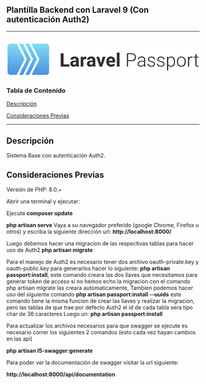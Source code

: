 ## Plantilla Backend con Laravel 9 (Con autenticación Auth2)
-----------


![jwt-auth-banner](https://github.com/laravel/passport/blob/11.x/art/logo.svg)
-----------
### Tabla de Contenido

[Descripción](#descripcion)

[Consideraciones Previas](#consideraciones-previas)


-----------

## Descripción
Sistema Base con autenticación Auth2.

## Consideraciones Previas

Versión de PHP: 8.0.+

Abrir una terminal y ejecutar:

Ejecute **composer update**

**php artisan serve** 
Vaya a su navegador preferido (google Chrome, Firefox u otros) y escriba la siguiente dirección url:
**http://localhost:8000/**

Luego debemos hacer una migracion de las respectivas tablas para hacer uso de Auth2
**php artisan migrate**


Para el manejo de Auth2 es necesario tener dos archivo oauth-private.key y oauth-public.key  para generarlos hacer lo siguiente:
**php artisan passport:install**, este comando creara las dos llaves que necesitamos para generar token de acceso si no hemos echo la migracion con el comando php artisan migrate las creara automaticamente, Tambien podemos hacer uso del siguiente comando 
**php artisan passport:install --uuids** este comando tiene la misma funcion de crear las llaves y realizar la migracion, pero las tablas de que trae por defecto Auth2 el id de cada tabla sera tipo char de 36 caracteres
Luego un:
**php artisan passport:install**

Para actualizar los archivos necesarios para que swagger se ejecute es necesario correr los siguientes 2 comandos (esto cada vez hayan cambios en las api)


**php artisan l5-swagger:generate**

Para poder ver la documentación de swagger visitar la url siguiente:

**http://localhost:8000/api/documentation**




<!--The Lumen framework is open-sourced software licensed under the [MIT license](https://opensource.org/licenses/MIT).-->

